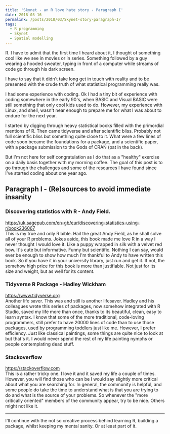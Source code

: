 ```yaml
---
title: 'Skynet - an R love hate story - Paragraph I'
date: 2018-03-16
permalink: /posts/2018/03/Skynet-story-paragraph-I/
tags:
  - R programming
  - Skynet
  - Spatial modelling
---
```


R. I have to admit that the first time I heard about it, I thought of something cool like we see in movies or in series. Something followed by a guy wearing a hooded sweater, typing in front of a computer while streams of code go through his dark screen.

I have to say that it didn't take long get in touch with reality and to be presented with the crude truth of what statistical programming really was.

I had some experience with coding. Ok I had a tiny bit of experience with coding somewhere in the early 90's, when BASIC and Visual BASIC were still something that only cool kids used to do. However, my experience with Linux, and shell, wasn't near enough to prepare me for what I was about to endure for the next year.

I started by digging through heavy statistical books filled with the primordial mentions of R. Then came tidyverse and after scientific bliss. Probably not full scientific bliss but something quite close to it.
What were a few lines of code soon became the foundations for a package, and a scientific paper, with a package submission to the Gods of CRAN (pat in the back).

But I'm not here for self congratulation as I do that as a "healthy" exercise on a daily basis together with my morning coffee. The goal of this post is to go through the challenges and some of the resources I have found since I've started coding about one year ago.

## Paragraph I - (Re)sources to avoid immediate insanity

### Discovering statistics with R - Andy Field.
https://uk.sagepub.com/en-gb/eur/discovering-statistics-using-r/book236067  
This is my true and only R bible. Hail the great Andy Field, as he shall solve all of your R problems. Jokes aside, this book made me love R in a way I never thought I would love it. Like a puppy wrapped in silk with a velvet red bow. It's cute but informative. Funny but scientific. Nothing I can say, would ever be enough to show how much I'm thankful to Andy to have written this book. So if you have it in your university library, just run and get it. If not, the somehow high price for this book is more than justifiable. Not just for its size and weight, but as well for its content.

### Tidyverse R Package - Hadley Wickham
https://www.tidyverse.org  
Another life saver. This was and still is another lifesaver. Hadley and his colleagues wrote this series of packages, now somehow integrated with R Studio, saved my life more than once, thanks to its beautiful, clean, easy to learn syntax. I know that some of the more traditional, code-loving programmers, still prefer to have 20000 lines of code than to use those packages, used by programming toddlers just like me. However, I prefer efficiency. Just like classical paintings, some things are quite nice to look at but that's it. I would never spend the rest of my life painting nymphs or people contemplating dead stuff.

### Stackoverflow
https://stackoverflow.com  
This is a rather tricky one. I love it and it saved my life a couple of times. However, you will find those who can be I would say slightly more critical about what you are searching for. In general, the community is helpful, and some people do take the time to understand what is that you are trying to do and what is the source of your problems. So whenever the "more critically oriented" members of the community appear, try to be nice. Others might not like it.

---

I'll continue with the not so creative process behind learning R, building a package, whilst keeping my mental sanity. Or at least part of it.
